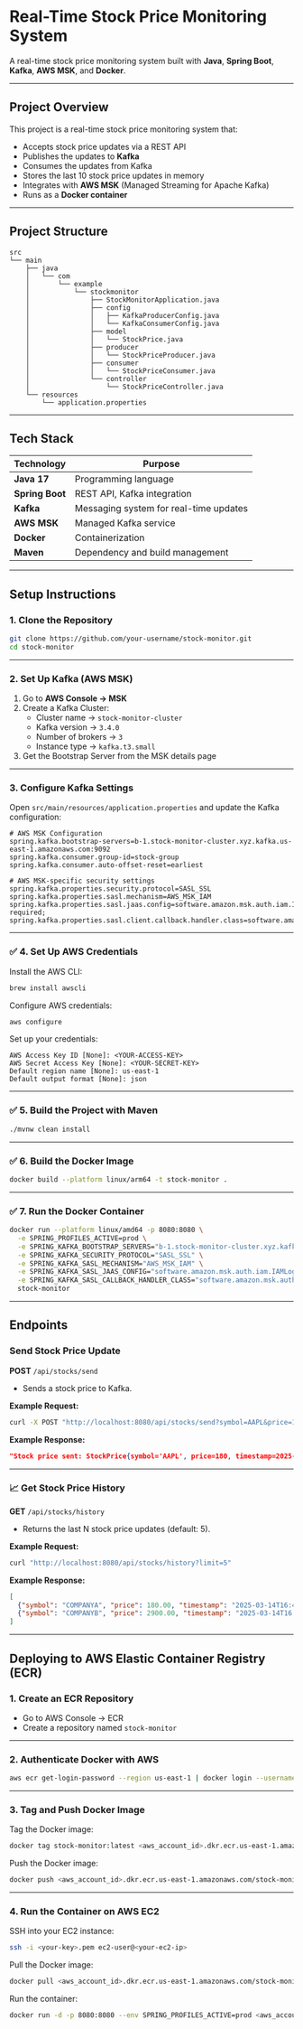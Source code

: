 # Real-Time Stock Price Monitoring System
A real-time stock price monitoring system built with **Java**, **Spring Boot**, **Kafka**, **AWS MSK**, and **Docker**.

---

## **Project Overview**
This project is a real-time stock price monitoring system that:
- Accepts stock price updates via a REST API
- Publishes the updates to **Kafka**
- Consumes the updates from Kafka
- Stores the last 10 stock price updates in memory
- Integrates with **AWS MSK** (Managed Streaming for Apache Kafka)
- Runs as a **Docker container**

---

## **Project Structure**
```
src
└── main
    ├── java
    │   └── com
    │       └── example
    │           └── stockmonitor
    │               ├── StockMonitorApplication.java
    │               ├── config
    │               │   ├── KafkaProducerConfig.java
    │               │   └── KafkaConsumerConfig.java
    │               ├── model
    │               │   └── StockPrice.java
    │               ├── producer
    │               │   └── StockPriceProducer.java
    │               ├── consumer
    │               │   └── StockPriceConsumer.java
    │               └── controller
    │                   └── StockPriceController.java
    └── resources
        └── application.properties
```

---

## **Tech Stack**
| Technology | Purpose |
|------------|---------|
| **Java 17** | Programming language |
| **Spring Boot** | REST API, Kafka integration |
| **Kafka** | Messaging system for real-time updates |
| **AWS MSK** | Managed Kafka service |
| **Docker** | Containerization |
| **Maven** | Dependency and build management |

---

## **Setup Instructions**

### **1. Clone the Repository**
```bash
git clone https://github.com/your-username/stock-monitor.git
cd stock-monitor
```

---

### **2. Set Up Kafka (AWS MSK)**
1. Go to **AWS Console → MSK**
2. Create a Kafka Cluster:
    - Cluster name → `stock-monitor-cluster`
    - Kafka version → `3.4.0`
    - Number of brokers → `3`
    - Instance type → `kafka.t3.small`
3. Get the Bootstrap Server from the MSK details page

---

### **3. Configure Kafka Settings**
Open `src/main/resources/application.properties` and update the Kafka configuration:

```properties
# AWS MSK Configuration
spring.kafka.bootstrap-servers=b-1.stock-monitor-cluster.xyz.kafka.us-east-1.amazonaws.com:9092
spring.kafka.consumer.group-id=stock-group
spring.kafka.consumer.auto-offset-reset=earliest

# AWS MSK-specific security settings
spring.kafka.properties.security.protocol=SASL_SSL
spring.kafka.properties.sasl.mechanism=AWS_MSK_IAM
spring.kafka.properties.sasl.jaas.config=software.amazon.msk.auth.iam.IAMLoginModule required;
spring.kafka.properties.sasl.client.callback.handler.class=software.amazon.msk.auth.iam.IAMClientCallbackHandler;
```

---

### ✅ **4. Set Up AWS Credentials**
Install the AWS CLI:

```bash
brew install awscli
```

Configure AWS credentials:

```bash
aws configure
```

Set up your credentials:
```
AWS Access Key ID [None]: <YOUR-ACCESS-KEY>
AWS Secret Access Key [None]: <YOUR-SECRET-KEY>
Default region name [None]: us-east-1
Default output format [None]: json
```

---

### ✅ **5. Build the Project with Maven**
```bash
./mvnw clean install
```

---

### ✅ **6. Build the Docker Image**
```bash
docker build --platform linux/arm64 -t stock-monitor .
```

---

### ✅ **7. Run the Docker Container**
```bash
docker run --platform linux/amd64 -p 8080:8080 \
  -e SPRING_PROFILES_ACTIVE=prod \
  -e SPRING_KAFKA_BOOTSTRAP_SERVERS="b-1.stock-monitor-cluster.xyz.kafka.us-east-1.amazonaws.com:9092" \
  -e SPRING_KAFKA_SECURITY_PROTOCOL="SASL_SSL" \
  -e SPRING_KAFKA_SASL_MECHANISM="AWS_MSK_IAM" \
  -e SPRING_KAFKA_SASL_JAAS_CONFIG="software.amazon.msk.auth.iam.IAMLoginModule required;" \
  -e SPRING_KAFKA_SASL_CALLBACK_HANDLER_CLASS="software.amazon.msk.auth.iam.IAMClientCallbackHandler" \
  stock-monitor
```

---

## **Endpoints**

### **Send Stock Price Update**
**POST** `/api/stocks/send`
- Sends a stock price to Kafka.

**Example Request:**
```bash
curl -X POST "http://localhost:8080/api/stocks/send?symbol=AAPL&price=180"
```

**Example Response:**
```json
"Stock price sent: StockPrice{symbol='AAPL', price=180, timestamp=2025-03-14T16:45:12}"
```

---

### **📈 Get Stock Price History**
**GET** `/api/stocks/history`
- Returns the last N stock price updates (default: 5).

**Example Request:**
```bash
curl "http://localhost:8080/api/stocks/history?limit=5"
```

**Example Response:**
```json
[
  {"symbol": "COMPANYA", "price": 180.00, "timestamp": "2025-03-14T16:45:12"},
  {"symbol": "COMPANYB", "price": 2900.00, "timestamp": "2025-03-14T16:45:32"}
]
```

---

## **Deploying to AWS Elastic Container Registry (ECR)**

### **1. Create an ECR Repository**
- Go to AWS Console → ECR
- Create a repository named `stock-monitor`

---

### **2. Authenticate Docker with AWS**
```bash
aws ecr get-login-password --region us-east-1 | docker login --username AWS --password-stdin <aws_account_id>.dkr.ecr.us-east-1.amazonaws.com
```

---

### **3. Tag and Push Docker Image**
Tag the Docker image:

```bash
docker tag stock-monitor:latest <aws_account_id>.dkr.ecr.us-east-1.amazonaws.com/stock-monitor:latest
```

Push the Docker image:

```bash
docker push <aws_account_id>.dkr.ecr.us-east-1.amazonaws.com/stock-monitor:latest
```

---

###  **4. Run the Container on AWS EC2**
SSH into your EC2 instance:

```bash
ssh -i <your-key>.pem ec2-user@<your-ec2-ip>
```

Pull the Docker image:

```bash
docker pull <aws_account_id>.dkr.ecr.us-east-1.amazonaws.com/stock-monitor:latest
```

Run the container:

```bash
docker run -d -p 8080:8080 --env SPRING_PROFILES_ACTIVE=prod <aws_account_id>.dkr.ecr.us-east-1.amazonaws.com/stock-monitor:latest
```

